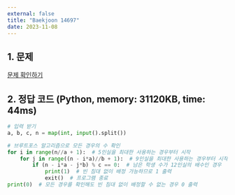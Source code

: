 ```yaml
---
external: false
title: "Baekjoon 14697"
date: 2023-11-08
---
```


## 1. 문제

[문제 확인하기](https://www.acmicpc.net/problem/14697)

## 2. 정답 코드 (Python, memory: 31120KB, time: 44ms)

```python
# 입력 받기
a, b, c, n = map(int, input().split())

# 브루트포스 알고리즘으로 모든 경우의 수 확인
for i in range(n//a + 1):  # 5인실을 최대한 사용하는 경우부터 시작
    for j in range((n - i*a)//b + 1):  # 9인실을 최대한 사용하는 경우부터 시작
        if (n - i*a - j*b) % c == 0:  # 남은 학생 수가 12인실의 배수인 경우
            print(1)  # 빈 침대 없이 배정 가능하므로 1 출력
            exit()  # 프로그램 종료
print(0)  # 모든 경우를 확인해도 빈 침대 없이 배정할 수 없는 경우 0 출력
```
